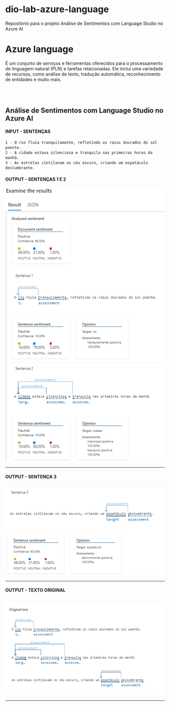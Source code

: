 # dio-lab-azure-language
Repositório para o projeto Análise de Sentimentos com Language Studio no Azure AI

# Azure language
É um conjunto de serviços e ferramentas oferecidos para o processamento de linguagem natural (PLN) e tarefas relacionadas. Ele inclui uma variedade de recursos, como análise de texto, tradução automática, reconhecimento de entidades e muito mais.

<br>
<br>

## Análise de Sentimentos com Language Studio no Azure AI
#### INPUT - SENTENÇAS

``` 
1 - O rio fluía tranquilamente, refletindo os raios dourados do sol poente.
2 - A cidade estava silenciosa e tranquila nas primeiras horas da manhã.
3 - As estrelas cintilavam no céu escuro, criando um espetáculo deslumbrante.
```

#### OUTPUT - SENTENÇAS 1 E 2
<img src="output/output.png" alt="output analise de sentimentos" width="800">


---


#### OUTPUT - SENTENÇA 3
<img src="output/output3.png" alt="output analise de sentimentos" width="800">


---



#### OUTPUT - TEXTO ORIGINAL
<img src="output/output2.png" alt="output analise de sentimentos" width="800">


---